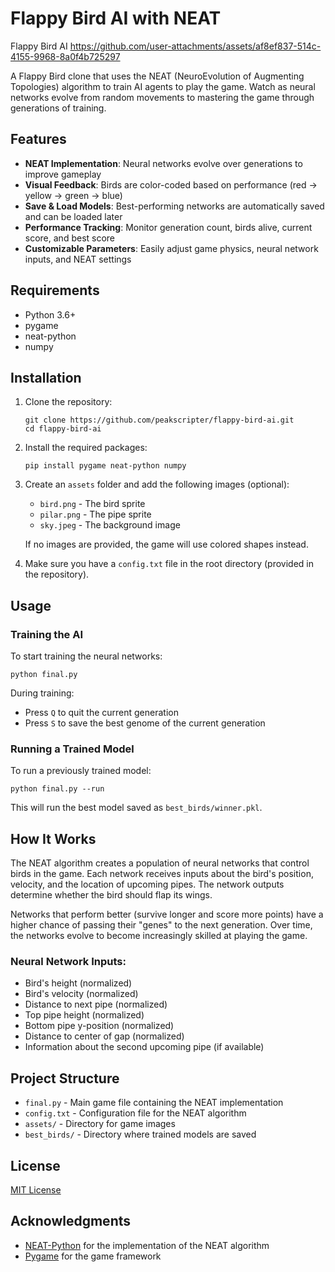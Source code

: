 # Flappy Bird AI with NEAT

Flappy Bird AI
https://github.com/user-attachments/assets/af8ef837-514c-4155-9968-8a0f4b725297


A Flappy Bird clone that uses the NEAT (NeuroEvolution of Augmenting Topologies) algorithm to train AI agents to play the game. Watch as neural networks evolve from random movements to mastering the game through generations of training.

## Features

- **NEAT Implementation**: Neural networks evolve over generations to improve gameplay
- **Visual Feedback**: Birds are color-coded based on performance (red → yellow → green → blue)
- **Save & Load Models**: Best-performing networks are automatically saved and can be loaded later
- **Performance Tracking**: Monitor generation count, birds alive, current score, and best score
- **Customizable Parameters**: Easily adjust game physics, neural network inputs, and NEAT settings

## Requirements

- Python 3.6+
- pygame
- neat-python
- numpy

## Installation

1. Clone the repository:
   ```
   git clone https://github.com/peakscripter/flappy-bird-ai.git
   cd flappy-bird-ai
   ```

2. Install the required packages:
   ```
   pip install pygame neat-python numpy
   ```

3. Create an `assets` folder and add the following images (optional):
   - `bird.png` - The bird sprite
   - `pilar.png` - The pipe sprite
   - `sky.jpeg` - The background image

   If no images are provided, the game will use colored shapes instead.

4. Make sure you have a `config.txt` file in the root directory (provided in the repository).

## Usage

### Training the AI

To start training the neural networks:
```
python final.py
```

During training:
- Press `Q` to quit the current generation
- Press `S` to save the best genome of the current generation

### Running a Trained Model

To run a previously trained model:
```
python final.py --run
```

This will run the best model saved as `best_birds/winner.pkl`.


## How It Works

The NEAT algorithm creates a population of neural networks that control birds in the game. Each network receives inputs about the bird's position, velocity, and the location of upcoming pipes. The network outputs determine whether the bird should flap its wings.

Networks that perform better (survive longer and score more points) have a higher chance of passing their "genes" to the next generation. Over time, the networks evolve to become increasingly skilled at playing the game.

### Neural Network Inputs:
- Bird's height (normalized)
- Bird's velocity (normalized)
- Distance to next pipe (normalized)
- Top pipe height (normalized)
- Bottom pipe y-position (normalized)
- Distance to center of gap (normalized)
- Information about the second upcoming pipe (if available)

## Project Structure

- `final.py` - Main game file containing the NEAT implementation
- `config.txt` - Configuration file for the NEAT algorithm
- `assets/` - Directory for game images
- `best_birds/` - Directory where trained models are saved

## License

[MIT License](LICENSE)

## Acknowledgments

- [NEAT-Python](https://neat-python.readthedocs.io/) for the implementation of the NEAT algorithm
- [Pygame](https://www.pygame.org/) for the game framework
